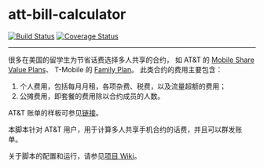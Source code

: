 att-bill-calculator
===
[![Build Status](https://travis-ci.org/yumminhuang/att-bill-calculator.svg?branch=master)](https://travis-ci.org/yumminhuang/att-bill-calculator)
[![Coverage Status](https://coveralls.io/repos/github/yumminhuang/att-bill-calculator/badge.svg?branch=master)](https://coveralls.io/github/yumminhuang/att-bill-calculator?branch=master)

---

很多在美国的留学生为节省话费选择多人共享的合约，
如 AT&T 的 [Mobile Share Value Plans](https://www.att.com/shop/wireless/data-plans.html)、
T-Mobile 的 [Family Plan](http://www.t-mobile.com/cell-phone-plans.html)。
此类合约的费用主要包含：

1. 个人费用，包括每月月租，各项杂费、税费，以及流量超额的费用；
2. 公摊费用，即套餐的费用除以合约成员的人数。

AT&T 账单的样板可参见[链接](https://www.att.com/Common/images/Consumer_Wireless_021711.pdf)。

本脚本针对 AT&T 用户，用于计算多人共享手机合约的话费，并且可以群发账单。

关于脚本的配置和运行，请参见[项目 Wiki](https://github.com/yumminhuang/att-bill-calculator/wiki)。
